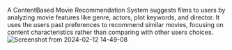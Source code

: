 A ContentBased Movie Recommendation System suggests films to users by analyzing movie features like genre, actors, plot keywords, and director. It uses the users past preferences to recommend similar movies, focusing on content characteristics rather than comparing with other users choices.
![Screenshot from 2024-02-12 14-49-08](https://github.com/B2-80690/ML_project/assets/115461806/c2762ca8-4bb4-44ea-a89c-386856a8f133)
